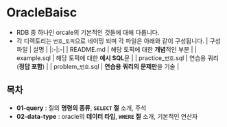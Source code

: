 # OracleBaisc

- RDB 중 하나인 orcale의 기본적인 것들에 대해 다룹니다.
- 각 디렉토리는 `번호`\_`토픽`으로 네이밍 되며 각 파일은 아래와 같이 구성됩니다.
  | 구성 파일 | 설명 |
  |:-|:-|
  | README.md | 해당 토픽에 대한 **개념**적인 부분 |
  | example.sql | 해당 토픽에 대한 **예시 SQL**문 |
  | practice\_`번호`.sql | 연습용 쿼리(**정답 포함**) |
  | problem\_`번호`.sql | **연습용 쿼리의 문제만**을 기술 |

## 목차

- **01-query** : 질의 **명령의 종류**, **`SELECT` 절** 소개, 주석
- **02-data-type** : oracle의 **데이터 타입**, **`WHERE` 절** 소개, 기본적인 연산자
